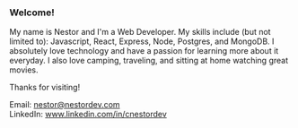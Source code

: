 ### Welcome!

My name is Nestor and I'm a Web Developer.  My skills include (but not limited to): Javascript, React, Express, Node, Postgres, and MongoDB.  I absolutely love technology and have a passion for learning more about it everyday.  I also love camping, traveling, and sitting at home watching great movies.

Thanks for visiting!

Email: nestor@nestordev.com\
LinkedIn: www.linkedin.com/in/cnestordev
